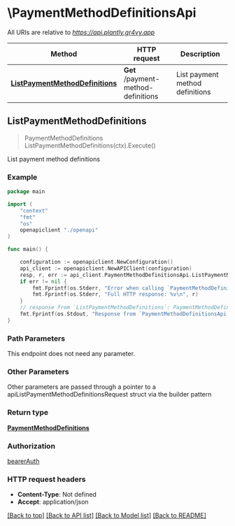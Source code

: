 # \PaymentMethodDefinitionsApi

All URIs are relative to *https://api.plantly.gr4vy.app*

Method | HTTP request | Description
------------- | ------------- | -------------
[**ListPaymentMethodDefinitions**](PaymentMethodDefinitionsApi.md#ListPaymentMethodDefinitions) | **Get** /payment-method-definitions | List payment method definitions



## ListPaymentMethodDefinitions

> PaymentMethodDefinitions ListPaymentMethodDefinitions(ctx).Execute()

List payment method definitions



### Example

```go
package main

import (
    "context"
    "fmt"
    "os"
    openapiclient "./openapi"
)

func main() {

    configuration := openapiclient.NewConfiguration()
    api_client := openapiclient.NewAPIClient(configuration)
    resp, r, err := api_client.PaymentMethodDefinitionsApi.ListPaymentMethodDefinitions(context.Background()).Execute()
    if err != nil {
        fmt.Fprintf(os.Stderr, "Error when calling `PaymentMethodDefinitionsApi.ListPaymentMethodDefinitions``: %v\n", err)
        fmt.Fprintf(os.Stderr, "Full HTTP response: %v\n", r)
    }
    // response from `ListPaymentMethodDefinitions`: PaymentMethodDefinitions
    fmt.Fprintf(os.Stdout, "Response from `PaymentMethodDefinitionsApi.ListPaymentMethodDefinitions`: %v\n", resp)
}
```

### Path Parameters

This endpoint does not need any parameter.

### Other Parameters

Other parameters are passed through a pointer to a apiListPaymentMethodDefinitionsRequest struct via the builder pattern


### Return type

[**PaymentMethodDefinitions**](PaymentMethodDefinitions.md)

### Authorization

[bearerAuth](../README.md#bearerAuth)

### HTTP request headers

- **Content-Type**: Not defined
- **Accept**: application/json

[[Back to top]](#) [[Back to API list]](../README.md#documentation-for-api-endpoints)
[[Back to Model list]](../README.md#documentation-for-models)
[[Back to README]](../README.md)

